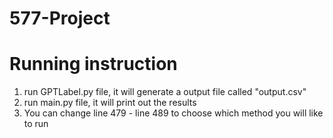 # 577-Project
# Running instruction
1. run GPTLabel.py file, it will generate a output file called "output.csv"
2. run main.py file, it will print out the results
3. You can change line 479 - line 489 to choose which method you will like to run
